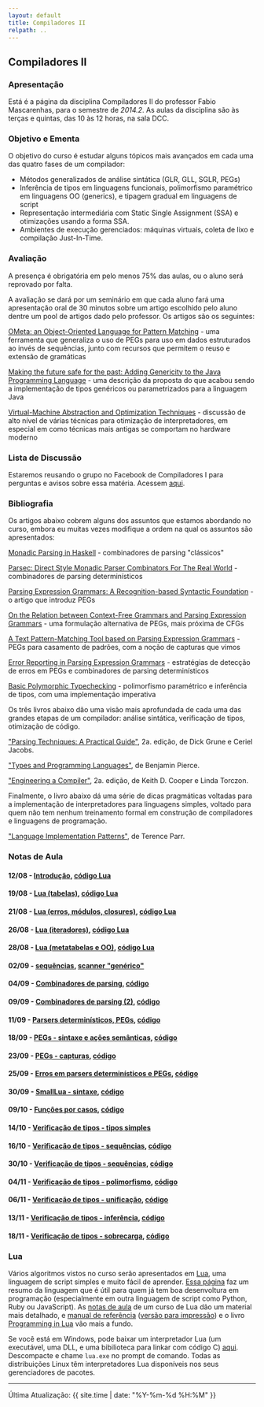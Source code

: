 ```yaml
---
layout: default
title: Compiladores II
relpath: ..
---
```


Compiladores II
---------------

### Apresentação

Está é a página da disciplina Compiladores II do professor
Fabio Mascarenhas, para o semestre de *2014.2*. As aulas da disciplina são
às terças e quintas, das 10 às 12 horas, na sala DCC.

### Objetivo e Ementa

O objetivo do curso é estudar alguns tópicos mais avançados em cada uma das quatro fases
de um compilador:

* Métodos generalizados de análise sintática (GLR, GLL, SGLR, PEGs)
* Inferência de tipos em linguagens funcionais, polimorfismo
paramétrico em linguagens OO (generics), e tipagem gradual em
linguagens de script
* Representação intermediária com Static Single Assignment (SSA) e
otimizações usando a forma SSA.
* Ambientes de execução gerenciados: máquinas virtuais, coleta de
lixo e compilação Just-In-Time.

### Avaliação

A presença é obrigatória em pelo menos 75% das aulas, ou o aluno será reprovado
por falta. 

A avaliação se dará por um seminário em que cada aluno fará uma apresentação
oral de 30 minutos sobre um artigo escolhido pelo aluno dentre um pool de
artigos dado pelo professor. Os artigos são os seguintes:

[OMeta: an Object-Oriented Language for Pattern Matching](http://www.tinlizzie.org/~awarth/papers/dls07.pdf) - uma ferramenta que generaliza o uso de PEGs para uso em dados estruturados ao invés de sequências, junto com recursos que permitem o reuso e extensão de gramáticas

[Making the future safe for the past: Adding Genericity to the Java Programming Language](http://homepages.inf.ed.ac.uk/wadler/gj/Documents/gj-oopsla.pdf) - uma descrição da proposta do que acabou sendo a implementação de tipos genéricos ou parametrizados para a linguagem Java

[Virtual-Machine Abstraction and Optimization Techniques](http://www.dsi.fceia.unr.edu.ar/downloads/informatica/info_iii/articulos%202010/Virtual-Machine%20Abstraction-2009.pdf) - discussão de alto nível de várias técnicas para otimização de interpretadores, em especial em como técnicas mais antigas se comportam no hardware moderno

### Lista de Discussão

Estaremos reusando o grupo no Facebook de Compiladores I para perguntas
e avisos sobre essa matéria.
Acessem [aqui](http://www.facebook.com/groups/compiladoresI/).

### Bibliografia

Os artigos abaixo cobrem alguns dos assuntos que estamos abordando no curso, embora
eu muitas vezes modifique a ordem na qual os assuntos são apresentados:

[Monadic Parsing in Haskell](http://www.cs.nott.ac.uk/~gmh/pearl.pdf) - combinadores de parsing "clássicos"

[Parsec: Direct Style Monadic Parser Combinators For The Real World](http://research.microsoft.com/en-us/um/people/daan/download/papers/parsec-paper.pdf) - combinadores
de parsing determinísticos

[Parsing Expression Grammars: A Recognition-based Syntactic Foundation](http://bford.info/pub/lang/peg.pdf) -
o artigo que introduz PEGs

[On the Relation between Context-Free Grammars and
Parsing Expression Grammars](http://arxiv.org/pdf/1304.3177v2.pdf) - uma formulação alternativa de PEGs, mais
próxima de CFGs

[A Text Pattern-Matching
Tool based on Parsing
Expression Grammars](http://www.inf.puc-rio.br/~roberto/docs/peg.pdf) - PEGs para casamento de padrões,
com a noção de capturas que vimos

[Error Reporting in Parsing Expression Grammars](http://arxiv.org/pdf/1405.6646.pdf) - estratégias de detecção de erros em PEGs e combinadores de parsing
determinísticos

[Basic Polymorphic Typechecking](http://lucacardelli.name/Papers/BasicTypechecking.pdf) - polimorfismo
paramétrico e inferência de tipos, com uma implementação imperativa

Os três livros abaixo dão uma visão mais aprofundada de cada uma das grandes etapas de um
compilador: análise sintática, verificação de tipos, otimização de código.

["Parsing Techniques: A Practical Guide"](http://dickgrune.com/Books/PTAPG_2nd_Edition/), 2a. edição, de Dick Grune e Ceriel
Jacobs.

["Types and Programming Languages"](http://www.cis.upenn.edu/~bcpierce/tapl/), de Benjamin Pierce.

["Engineering a Compiler"](http://www.elsevier.com/books/engineering-a-compiler/cooper/978-0-12-088478-0#description), 2a. edição, de Keith D. Cooper e Linda
Torczon.

Finalmente, o livro abaixo dá uma série de dicas pragmáticas voltadas para a implementação de
interpretadores para linguagens simples, voltado para quem não tem nenhum treinamento formal
em construção de compiladores e linguagens de programação.

["Language Implementation Patterns"](http://pragprog.com/book/tpdsl/language-implementation-patterns), 
de Terence Parr.

### Notas de Aula

#### 12/08 - [Introdução](01Introducao.pdf), [código Lua](aula1.lua)
#### 19/08 - [Lua (tabelas)](02Tabelas.pdf), [código Lua](aula2.lua)
#### 21/08 - [Lua (erros, módulos, closures)](03ErrModClos.pdf), [código Lua](scripts_2108.zip)
#### 26/08 - [Lua (iteradores)](04Iteradores.pdf), [código Lua](aula4.lua)
#### 28/08 - [Lua (metatabelas e OO)](05OO.pdf), [código Lua](scripts_2808.zip)
#### 02/09 - [sequências](seq.lua), [scanner "genérico"](scannergen.lua)
#### 04/09 - [Combinadores de parsing](06Monadic.pdf), [código](parser.lua)
#### 09/09 - [Combinadores de parsing (2)](07Parsing.pdf), [código](scripts_0909.zip)
#### 11/09 - [Parsers determinísticos, PEGs](08Parsec.pdf), [código](scripts_1109.zip)
#### 18/09 - [PEGs - sintaxe e ações semânticas](09PEGs.pdf), [código](scripts_1809.zip)
#### 23/09 - [PEGs - capturas](10Caps.pdf), [código](scripts_2309.zip)
#### 25/09 - [Erros em parsers determinísticos e PEGs](11Erros.pdf), [código](scripts_2509.zip)
#### 30/09 - [SmallLua - sintaxe](12SmallLua.pdf), [código](scripts_3009.zip)
#### 09/10 - [Funções por casos](13Casefunc.pdf), [código](scripts_0910.zip)
#### 14/10 - [Verificação de tipos - tipos simples](14Tipos.pdf)
#### 16/10 - [Verificação de tipos - sequências](15TiposCont.pdf), [código](scripts_1610.zip)
#### 30/10 - [Verificação de tipos - sequências](16Sequencias.pdf), [código](scripts_3010.zip)
#### 04/11 - [Verificação de tipos - polimorfismo](17Polimorfismo.pdf), [código](scripts_0411.zip)
#### 06/11 - [Verificação de tipos - unificação](18Unificacao.pdf), [código](scripts_0611.zip)
#### 13/11 - [Verificação de tipos - inferência](19Inferencia.pdf), [código](scripts_1311.zip)
#### 18/11 - [Verificação de tipos - sobrecarga](20Sobrecarga.pdf), [código](scripts_1811.zip)

### Lua

Vários algoritmos vistos no curso serão apresentados em [Lua](http://www.lua.org), uma
linguagem de script simples e muito fácil de aprender. [Essa página](http://learnxinyminutes.com/docs/lua/)
faz um resumo da linguagem que é útil para quem já tem boa desenvoltura em programação
(especialmente em outra linguagem de script como Python, Ruby ou JavaScript).
As [notas de aula](http://www.dcc.ufrj.br/~fabiom/lua) de um curso de Lua dão um material
mais detalhado, e [manual de referência](http://http://www.lua.org/manual/5.2/manual.html)
([versão para impressão](lua52-refman.pdf))
e o livro [Programming in Lua](http://store.feistyduck.com/products/programming-in-lua)
vão mais a fundo.

Se você está em Windows, pode baixar um interpretador Lua
(um executável, uma DLL, e uma bibilioteca para linkar com código C)
[aqui](lua52_win32.zip). Descompacte e chame `lua.exe` no prompt
de comando. Todas as distribuições Linux têm interpretadores Lua
disponíveis nos seus gerenciadores de pacotes.

* * * * *

Última Atualização: {{ site.time | date: "%Y-%m-%d %H:%M" }}
